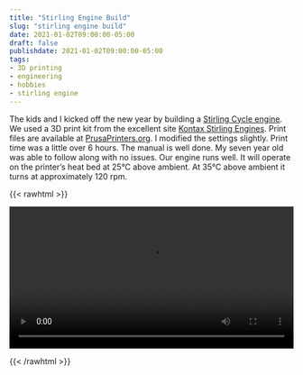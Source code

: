 ```yaml
---
title: "Stirling Engine Build"
slug: "stirling engine build"
date: 2021-01-02T09:00:00-05:00
draft: false
publishdate: 2021-01-02T09:00:00-05:00
tags:
- 3D printing
- engineering
- hobbies
- stirling engine
---
```


The kids and I kicked off the new year by building a [Stirling Cycle engine][3]. We used a 3D print kit from the excellent site [Kontax Stirling Engines][1]. Print files are available at [PrusaPrinters.org][2]. I modified the settings slightly. Print time was a little over 6 hours. The manual is well done. My seven year old was able to follow along with no issues. Our engine runs well. It will operate on the printer’s heat bed at 25°C above ambient. At 35°C above ambient it turns at approximately 120 rpm.

{{< rawhtml >}}

<video width=100% controls>
<source src="/mov/stirling.mov">
Your browser does not support the video tag. </video>

{{< /rawhtml >}}

[1]: https://www.stirlingengines.co.uk
[2]: https://www.prusaprinters.org/prints/47774
[3]: https://en.wikipedia.org/wiki/Stirling_engine
